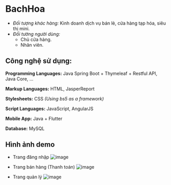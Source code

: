 # BachHoa
- *Đối tượng khác hàng:* Kinh doanh dịch vụ bán lẻ, cửa hàng tạp hóa, siêu thị mini.
- *Đối tường người dùng:*
  - Chủ cửa hàng.
  - Nhân viên.

## Công nghệ sử dụng:

**Programming Languages:** Java Spring Boot + Thymeleaf + Restful API, Java Core, ...

**Markup Languages:** HTML, JasperReport

**Stylesheets:** CSS *(Using bs5 as a framework)*

**Script Languages:** JavaScript, AngularJS 

**Mobile App:** Java + Flutter

**Database:** MySQL

## Hình ảnh demo
- Trang đăng nhập
  ![image](https://github.com/dongnghiep/quan-ly-sieu-thi-mini/assets/134415404/9d37eee7-9b7e-4324-8a0d-f079be40c7f3)

- Trang bán hàng (Thanh toán)
  ![image](https://github.com/dongnghiep/quan-ly-sieu-thi-mini/assets/134415404/cd29ac19-20ba-44de-90ea-ab53c6cc22ab)

- Trang quản lý
  ![image](https://github.com/dongnghiep/quan-ly-sieu-thi-mini/assets/134415404/1e9b9b56-6e04-401b-aff1-b4588cc77a2d)


